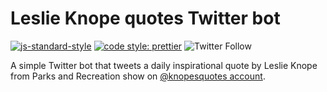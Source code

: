 # Leslie Knope quotes Twitter bot

[![js-standard-style](https://img.shields.io/badge/code%20style-standard-brightgreen.svg)](http://standardjs.com)
[![code style: prettier](https://img.shields.io/badge/code_style-prettier-ff69b4.svg?style=flat-square)](https://github.com/prettier/prettier)
![Twitter Follow](https://img.shields.io/twitter/follow/knopesquotes.svg?color=hotpink&style=flat-square)

A simple Twitter bot that tweets a daily inspirational quote by Leslie Knope from Parks and Recreation show on [@knopesquotes account](https://twitter.com/knopesquotes).
